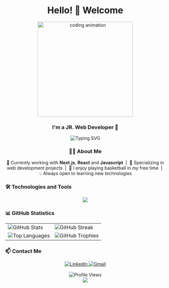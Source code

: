 <h1 align="center">Hello! 👋 Welcome</h1>

<div align="center">
  <img src="https://media.giphy.com/media/CuuSHzuc0O166MRfjt/giphy.gif" width="300" alt="coding animation"/>
</div>

<h3 align="center">I'm a JR. Web Developer 🚀</h3>

<p align="center">
  <img src="https://readme-typing-svg.herokuapp.com?font=Fira+Code&pause=1000&color=6A5ACD&center=true&vCenter=true&width=435&lines=Building+modern+web+applications;Always+learning+new+technologies;Passionate+about+clean+code" alt="Typing SVG" />
</p>

<div align="center">
  
### 👨‍💻 About Me

<p>
🌱 Currently working with <b>Next.js</b>, <b>React</b> and <b>Javascript</b> &nbsp;|&nbsp;
💼 Specializing in web development projects &nbsp;|&nbsp;
🏀 I enjoy playing basketball in my free time &nbsp;|&nbsp;
💡 Always open to learning new technologies
</p>

</div>

### 🛠️ Technologies and Tools

<div align="center">
  <img src="https://skillicons.dev/icons?i=html,css,js,react,nextjs,tailwind,nodejs,mongodb,sqlite,prisma,git,vscode,cursor" />
</div>

### 📊 GitHub Statistics

<div align="center">
  <table>
    <tr>
      <td>
        <img src="https://github-readme-stats.vercel.app/api?username=ogulcan-dev&show_icons=true&theme=tokyonight&hide_border=true" alt="GitHub Stats" />
      </td>
      <td>
        <img src="https://github-readme-streak-stats.herokuapp.com/?user=ogulcan-dev&theme=tokyonight&hide_border=true" alt="GitHub Streak" />
      </td>
    </tr>
    <tr>
      <td>
        <img src="https://github-readme-stats.vercel.app/api/top-langs/?username=ogulcan-dev&layout=compact&theme=tokyonight&hide_border=true" alt="Top Languages" />
      </td>
      <td>
        <img src="https://github-profile-trophy.vercel.app/?username=ogulcan-dev&theme=tokyonight&column=3&row=2&margin-w=15&margin-h=15&no-bg=true&no-frame=true" alt="GitHub Trophies" />
      </td>
    </tr>
  </table>
</div>

### 📫 Contact Me

<div align="center">
  <a href="https://www.linkedin.com/in/ogulcano/" target="_blank">
    <img src="https://img.shields.io/badge/LinkedIn-0077B5?style=for-the-badge&logo=linkedin&logoColor=white" alt="LinkedIn" />
  </a>
  <a href="mailto:ogulcanozturk72@gmail.com" target="_blank">
    <img src="https://img.shields.io/badge/Gmail-D14836?style=for-the-badge&logo=gmail&logoColor=white" alt="Gmail" />
  </a>
</div>

<br>

<div align="center">
  <img src="https://komarev.com/ghpvc/?username=ogulcan-dev&color=blueviolet&style=for-the-badge" alt="Profile Views" />
</div>

<div align="center">
  <img src="https://capsule-render.vercel.app/api?type=waving&color=gradient&height=100&section=footer" />
</div>

